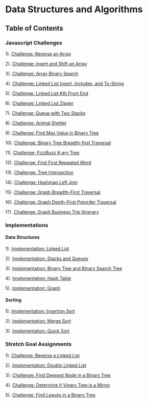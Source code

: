 # Data Structures and Algorithms

## Table of Contents

### Javascript Challenges

1). [Challenge: Reverse an Array](./array-reverse/README.md)  

2). [Challenge: Insert and Shift an Array](./array-insert-shift/README.md)  

3). [Challenge: Array Binary Search](./array-binary-search/README.md)  

4). [Challenge: Linked List Insert, Includes, and To-String](./linked-list/README.md)    

5). [Challenge: Linked List Kth From End](./linked-list/README.md)    

6). [Challenge: Linked List Zipper](./linked-list/README.md)  

7). [Challenge: Queue with Two Stacks](./stacks-queues/README.md)  

8). [Challenge: Animal Shelter](./stacks-queues/README.md)  

9). [Challenge: Find Max Value in Binary Tree](./trees/README.md) 

10). [Challenge: Binary Tree Breadth-first Traversal](./trees/README.md) 

11). [Challenge: FizzBuzz K-ary Tree](./trees/README.md)   

12). [Challenge: Find First Repeated Word](./repeated-word/README.md)  

13). [Challenge: Tree Intersection](./tree-intersection/README.md)  

14). [Challenge: Hashmap Left Join](./left-join/README.md) 

15). [Challenge: Graph Breadth-First Traversal](./graph/README.md)  

16). [Challenge: Graph Depth-First Preorder Traversal](./graph/README.md)  

17). [Challenge: Graph Business Trip Itinerary](./graph-business-trip/README.md)  
   

### Implementations

#### Data Structures

1). [Implementation: Linked List](./linked-list/README.md)  

2). [Implementation: Stacks and Queues](./stacks-queues/README.md) 

3). [Implementation: Binary Tree and Binary Search Tree](./trees/README.md) 

4). [Implementation: Hash Table](./hash-table/README.md)   

5). [Implementation: Graph](./graph/README.md) 

#### Sorting

1). [Implementation: Insertion Sort](./insert-sort/README.md) 

2). [Implementation: Merge Sort](./merge-sort/README.md)   

3). [Implementation: Quick Sort](./quick-sort/README.md)  

### Stretch Goal Assignments

1). [Challenge: Reverse a Linked List](./reverse-linked-list/README.md)  

2). [Implementation: Doubly Linked List](./doubly-linked-list/README.md)  

3). [Challenge: Find Deepest Node in a Binary Tree](./deepest-node-BT/README.md)

4). [Challenge: Determine if Vinary Tree is a Mirror](./mirror-binary-tree/README.md)

5). [Challenge: Find Leaves in a Binary Tree](./leaves-binary-tree/README.md)

